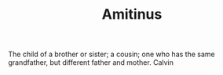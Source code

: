 ---
title: Amitinus
letter: A
permalink: "/definitions/amitinus.html"
body: The child of a brother or sister; a cousin; one who has the same grandfather,
  but different father and mother. Calvin
published_at: '2018-07-07'
source: Black's Law Dictionary
layout: post
---